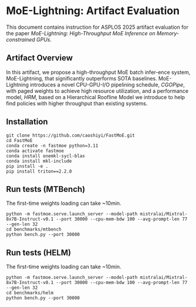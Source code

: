 # MoE-Lightning: Artifact Evaluation

This document contains instruction for ASPLOS 2025 artifact evaluation for the paper *MoE-Lightning: High-Throughput MoE Inference on
Memory-constrained GPUs*. 

## Artifact Overview 
In this artifact, we propose a high-throughput MoE batch infer-ence system, MoE-Lightning, that significantly outperforms
SOTA baselines. MoE-Lightning introduces a novel CPU-GPU-I/O pipelining schedule, *CGOPipe*, with paged weights to achieve
high resource utilization, and a performance model, *HRM*, based on a Hierarchical Roofline Model we introduce to help
find policies with higher throughput than existing systems.


## Installation 
```
git clone https://github.com/caoshiyi/FastMoE.git
cd FastMoE
conda create -n fastmoe python=3.11
conda activate fastmoe
conda install onemkl-sycl-blas
conda install mkl-include
pip install -e .
pip install triton==2.2.0
```

## Run tests (MTBench) 
The first-time weights loading can take ~10min.
```
python -m fastmoe.serve.launch_server --model-path mistralai/Mixtral-8x7B-Instruct-v0.1 --port 30000 --cpu-mem-bdw 100 --avg-prompt-len 77 --gen-len 32
cd benchmarks/mtbench
python bench.py --port 30000
```

## Run tests (HELM) 
The first-time weights loading can take ~10min.
```
python -m fastmoe.serve.launch_server --model-path mistralai/Mixtral-8x7B-Instruct-v0.1 --port 30000 --cpu-mem-bdw 100 --avg-prompt-len 77 --gen-len 32
cd benchmarks/helm 
python bench.py --port 30000
```
